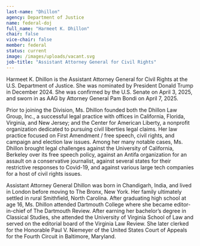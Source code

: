 ```yaml
---
last-name: "Dhillon"
agency: Department of Justice
name: federal-doj
full_name: "Harmeet K. Dhillon"
chair: false
vice-chair: false
member: federal
status: current
image: /images/uploads/vacant.svg
job-title: "Assistant Attorney General for Civil Rights"
---
```

Harmeet K. Dhillon is the Assistant Attorney General for Civil Rights at the U.S. Department of Justice. She was nominated by President Donald Trump in December 2024. She was confirmed by the U.S. Senate on April 3, 2025, and sworn in as AAG by Attorney General Pam Bondi on April 7, 2025.

Prior to joining the Division, Ms. Dhillon founded both the Dhillon Law Group, Inc., a successful legal practice with offices in California, Florida, Virginia, and New Jersey; and the Center for American Liberty, a nonprofit organization dedicated to pursuing civil liberties legal claims. Her law practice focused on First Amendment / free speech, civil rights, and campaign and election law issues. Among her many notable cases, Ms. Dhillon brought legal challenges against the University of California, Berkeley over its free speech policy, against an Antifa organization for an assault on a conservative journalist, against several states for their restrictive responses to Covid-19, and against various large tech companies for a host of civil rights issues.

Assistant Attorney General Dhillon was born in Chandigarh, India, and lived in London before moving to The Bronx, New York. Her family ultimately settled in rural Smithfield, North Carolina. After graduating high school at age 16, Ms. Dhillon attended Dartmouth College where she became editor-in-chief of The Dartmouth Review. After earning her bachelor’s degree in Classical Studies, she attended the University of Virginia School of Law and served on the editorial board of the Virginia Law Review. She later clerked for the Honorable Paul V. Niemeyer of the United States Court of Appeals for the Fourth Circuit in Baltimore, Maryland. 
